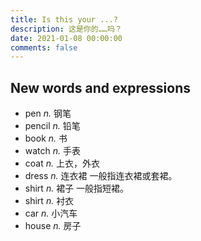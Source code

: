 ```yaml
---
title: Is this your ...?
description: 这是你的……吗？
date: 2021-01-08 00:00:00
comments: false
---
```


## New words and expressions

- pen *n.* 钢笔
- pencil *n.* 铅笔
- book *n.* 书
- watch *n.* 手表
- coat *n.* 上衣，外衣
- dress *n.* 连衣裙
  一般指连衣裙或套裙。
- shirt *n.* 裙子
  一般指短裙。
- shirt *n.* 衬衣
- car *n.* 小汽车
- house *n.* 房子
